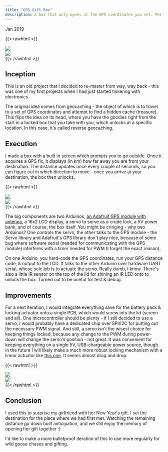 ```yaml
---
title: "GPS Gift Box"
description: A box that only opens at the GPS coordinates you set. Perfect for gifting, adventures, and wild goose chases.
---
```


Jan 2019


{{< rawhtml >}}
    <div class="flex flex-wrap justify-center pv4">
    <div class="imgdiv"><img src="img/gps-gift-box/gps_thumbnail_downsized.png" class="ph3 pv2 square"></div>
    <div class="imgdiv"><img src="img/gps-gift-box/open_lid.JPG" class="ph3 pv2 square"></div>
    </div>
{{< /rawhtml >}}


## Inception

This is an old project that I decided to re-master from way, way back - this was one of my first projects when I had just started tinkering with electronics.

The original idea comes from geocaching - the object of which is to travel to a set of GPS coordinates and attempt to find a hidden cache (treasure). This flips the idea on its head, where you have the goodies right from the start in a locked box that you take with you, which unlocks at a specific location. In this case, it's called reverse geocaching.

## Execution

I made a box with a built in screen which prompts you to go outside. Once it acquires a GPS fix, it displays (in km) how far away you are from your destination. The distance updates once every couple of seconds, so you can figure out in which direction to move - once you arrive at your destination, the box then unlocks.

{{< rawhtml >}}
    <div class="flex flex-wrap justify-center pv4">
    <div class="imgdiv"><img src="img/gps-gift-box/gps_guts.JPG" class="ph3 pv2 square"></div>
    <div class="imgdiv"><img src="img/gps-gift-box/lid_guts.JPG" class="ph3 pv2 square"></div>
    </div>
{{< /rawhtml >}}

The big components are two Arduinos, [an Adafruit GPS module with antenna](https://www.adafruit.com/product/746), a 16x2 LCD display, a servo to serve as a crude lock, a 5V power bank, and of course, the box itself. You might be cringing - why two Arduinos? One controls the servo, the other talks to the GPS module - the Servo library and Adafruit's GPS library don't play nice, because of some bug where software serial (needed for communicating with the GPS module) interferes with a timer needed for PWM (I forget the exact reason).

On one Arduino, you hard-code the GPS coordinates, run your GPS distance code, & output to the LCD. It talks to the other Arduino over hardware UART serial, whose sole job is to actuate the servo. Really dumb, I know. There's also a little IR sensor on the top of the lid for shining an IR LED onto to unlock the box. Turned out to be useful for test & debug.

## Improvements

For a next iteration, I would integrate everything save for the battery pack & locking actuator onto a single PCB, which would screw into the lid (screen and all). One microcontroller should be plenty - if I still decided to use a servo, I would probably have a dedicated chip over SPI/I2C for putting out the necessary PWM signal. And still, a servo isn't the wisest choice for keeping things locked, because any change to the PWM during power-down will change the servo's position - not great. It was convenient for keeping everything on a single 5V, USB-chargeable power source, though. In the future I will likely make a much more robust locking mechanism with a linear actuator like [this one](https://www.progressiveautomations.com/products/micro-linear-actuator?variant=18277344673859). It seems almost drag and drop.

{{< rawhtml >}}
    <div class="flex flex-wrap justify-center pv4">
    <div class="imgdiv"><img src="img/gps-gift-box/charging_cable.JPG" class="ph3 pv2 square"></div>
    <div class="imgdiv"><img src="img/gps-gift-box/screen.JPG" class="ph3 pv2 square"></div>
    </div>
{{< /rawhtml >}}

## Conclusion

I used this to surprise my girlfriend with her New Year's gift. I set the destination for the place where we had first met. Watching the remaining distance go down built anticipation, and we still enjoy the memory of opening her gift together :)

I'd like to make a more bulletproof iteration of this to use more regularly for wild goose chases and gifting.
